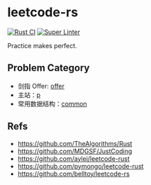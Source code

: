 # leetcode-rs

[![Rust CI](https://github.com/Akagi201/leetcode-rs/actions/workflows/rust.yml/badge.svg)](https://github.com/Akagi201/leetcode-rs/actions/workflows/rust.yml) [![Super Linter](https://github.com/Akagi201/leetcode-rs/actions/workflows/super_linter.yml/badge.svg)](https://github.com/Akagi201/leetcode-rs/actions/workflows/super_linter.yml)

Practice makes perfect.

## Problem Category

* 剑指 Offer: [offer](src/offer/)
* 主站：[p](src/p/)
* 常用数据结构：[common](src/common)

## Refs

* <https://github.com/TheAlgorithms/Rust>
* <https://github.com/MDGSF/JustCoding>
* <https://github.com/aylei/leetcode-rust>
* <https://github.com/pymongo/leetcode-rust>
* <https://github.com/belltoy/leetcode-rs>
